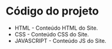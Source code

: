 # Código do projeto
* HTML - Conteúdo HTML do Site.
* CSS - Conteúdo CSS do Site.
* JAVASCRIPT - Conteúdo JS do Site.
